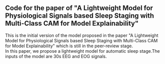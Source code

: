## Code for the paper of "A Lightweight Model for Physiological Signals based Sleep Staging with Multi-Class CAM for Model Explainability" 
This is the initial version of the model proposed in the paper "A Lightweight Model for Physiological Signals based Sleep Staging with Multi-Class CAM for Model Explainability" which is still in the peer-review stage.  
In this paper, we propose a lightweight model for automatic sleep stage.The inputs of the model are 30s EEG and EOG signals.

